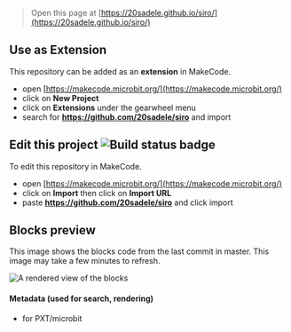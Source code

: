
> Open this page at [https://20sadele.github.io/siro/](https://20sadele.github.io/siro/)

## Use as Extension

This repository can be added as an **extension** in MakeCode.

* open [https://makecode.microbit.org/](https://makecode.microbit.org/)
* click on **New Project**
* click on **Extensions** under the gearwheel menu
* search for **https://github.com/20sadele/siro** and import

## Edit this project ![Build status badge](https://github.com/20sadele/siro/workflows/MakeCode/badge.svg)

To edit this repository in MakeCode.

* open [https://makecode.microbit.org/](https://makecode.microbit.org/)
* click on **Import** then click on **Import URL**
* paste **https://github.com/20sadele/siro** and click import

## Blocks preview

This image shows the blocks code from the last commit in master.
This image may take a few minutes to refresh.

![A rendered view of the blocks](https://github.com/20sadele/siro/raw/master/.github/makecode/blocks.png)

#### Metadata (used for search, rendering)

* for PXT/microbit
<script src="https://makecode.com/gh-pages-embed.js"></script><script>makeCodeRender("{{ site.makecode.home_url }}", "{{ site.github.owner_name }}/{{ site.github.repository_name }}");</script>
